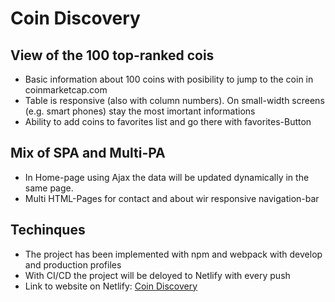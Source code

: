 # Coin Discovery

## View of the 100 top-ranked cois
- Basic information about 100 coins with posibility to jump to the coin in coinmarketcap.com
- Table is responsive (also with column numbers). On small-width screens (e.g. smart phones) stay the most imortant informations
- Ability to add coins to favorites list and go there with favorites-Button

## Mix of SPA and Multi-PA
- In Home-page using Ajax the data will be updated dynamically in the same page.
- Multi HTML-Pages for contact and about wir responsive navigation-bar

## Techinques
- The project has been implemented with npm and webpack with develop and production profiles
- With CI/CD the project will be deloyed to Netlify with every push
- Link to website on Netlify: <a href="https://practical-lamarr-e37095.netlify.app" target="_blank">Coin Discovery</a>
